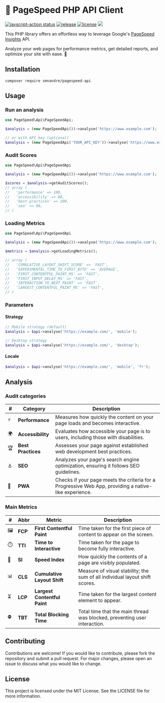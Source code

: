# 🚀 PageSpeed PHP API Client


<a href="https://github.com/smnandre/pagespeed-api/actions"><img alt="javscript-action status" src="https://github.com/smnandre/pagespeed-api/actions/workflows/CI.yaml/badge.svg"></a> 
<a href="https://img.shields.io/github/v/release/smnandre/pagespeed-api"><img alt="release" src="https://img.shields.io/github/v/release/smnandre/pagespeed-api"></a> 
<a href="https://img.shields.io/github/license/smnandre/pagespeed-api"><img alt="license" src="https://img.shields.io/github/license/smnandre/pagespeed-api?color=cc67ff"></a> 
<a href="https://codecov.io/gh/smnandre/pagespeed-api" ><img src="https://codecov.io/gh/smnandre/pagespeed-api/graph/badge.svg?token=RC8Z6F4SPC"/></a>

This PHP library offers an effortless way to leverage Google's [PageSpeed Insights](https://pagespeed.web.dev/) API. 

Analyze your web pages for performance metrics, get detailed reports, and optimize your site with ease. 🚀

## Installation

```shell
composer require smnandre/pagespeed-api
```

## Usage

### Run an analysis

```php
use PageSpeed\Api\PageSpeedApi;

$analysis = (new PageSpeedApi())->analyse('https://www.example.com');

// or with API key (optional)
$analysis = (new PageSpeedApi('YOUR_API_KEY'))->analyse('https://www.example.com');
```

### Audit Scores 

```php
use PageSpeed\Api\PageSpeedApi

$analysis = (new PageSpeedApi())->analyse('https://www.example.com');

$scores = $analysis->getAuditScores();
// array (
//   'performance' => 100,
//   'accessibility' => 88,
//   'best-practices' => 100,
//   'seo' => 90,
// )
```

### Loading Metrics

```php
use PageSpeed\Api\PageSpeedApi

$analysis = (new PageSpeedApi())->analyse('https://www.example.com');

$metrics = $analysis->getLoadingMetrics();

// array (
//   'CUMULATIVE_LAYOUT_SHIFT_SCORE' => 'FAST',
//   'EXPERIMENTAL_TIME_TO_FIRST_BYTE' => 'AVERAGE',
//   'FIRST_CONTENTFUL_PAINT_MS' => 'FAST',
//   'FIRST_INPUT_DELAY_MS' => 'FAST',
//   'INTERACTION_TO_NEXT_PAINT' => 'FAST',
//   'LARGEST_CONTENTFUL_PAINT_MS' => 'FAST',
// )
```

### Parameters

#### Strategy	

```php
// Mobile strategy (default)
$analysis = $api->analyse('https://example.com/', 'mobile');

// Desktop strategy
$analysis = $api->analyse('https://example.com/', 'desktop');
```

#### Locale

```php
$analysis = $api->analyse('https://example.com/', 'mobile', 'fr');
```

## Analysis

### Audit categories

| # | Category           | Description                                                                                  |
|------|--------------------|----------------------------------------------------------------------------------------------|
| ⚡   | **Performance**    | Measures how quickly the content on your page loads and becomes interactive.                 |
| 🌍   | **Accessibility**  | Evaluates how accessible your page is to users, including those with disabilities.           |
| 🏆   | **Best Practices** | Assesses your page against established web development best practices.                       |
| ⚓   | **SEO**            | Analyzes your page's search engine optimization, ensuring it follows SEO guidelines.         |
| 📱   | **PWA**            | Checks if your page meets the criteria for a Progressive Web App, providing a native-like experience. |

### Main Metrics

| # | Abbr | Metric                        | Description                                                                                      |
|------|--------------|-------------------------------|--------------------------------------------------------------------------------------------------|
| 🖼️   | **FCP**      | **First Contentful Paint**    | Time taken for the first piece of content to appear on the screen.                                |
| ⏱️   | **TTI**      | **Time to Interactive**       | Time taken for the page to become fully interactive.                                              |
| 📏   | **SI**       | **Speed Index**               | How quickly the contents of a page are visibly populated.                                         |
| 📊   | **CLS**      | **Cumulative Layout Shift**   | Measure of visual stability; the sum of all individual layout shift scores.                        |
| ⏳   | **LCP**      | **Largest Contentful Paint**  | Time taken for the largest content element to appear.                                             |
| ⛔   | **TBT**      | **Total Blocking Time**       | Total time that the main thread was blocked, preventing user interaction.                          |


## Contributing

Contributions are welcome! If you would like to contribute, please fork the repository and submit a pull request. For major changes, please open an issue to discuss what you would like to change.

## License

This project is licensed under the MIT License. See the LICENSE file for more information.
